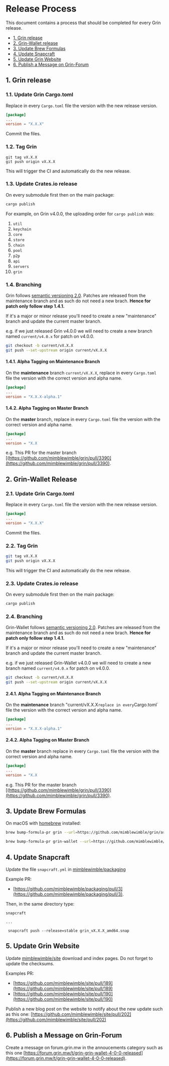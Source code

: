 # Release Process

This document contains a process that should be completed for every Grin release.

- [1. Grin release](#1.-grin-release)
- [2. Grin-Wallet release](#2.-grin-wallet-release)
- [3. Update Brew Formulas](#3.-update-brew-formulas)
- [4. Update Snapcraft](#4.-update-snapcraft)
- [5. Update Grin Website](#5.-update-grin-website)
- [6. Publish a Message on Grin-Forum](#6.-publish-a-message-on-grin-forum)

## 1. Grin release

### 1.1. Update Grin Cargo.toml

Replace in every `Cargo.toml` file the version with the new release version.

```toml
[package]
...
version = "X.X.X"
```

Commit the files.

### 1.2. Tag Grin

```shell
git tag vX.X.X
git push origin vX.X.X
```

This will trigger the CI and automatically do the new release.

### 1.3. Update Crates.io release

On every submodule first then on the main package:

```bash
cargo publish
```

For example, on Grin v4.0.0, the uploading order for `cargo publish` was:

1. `util`
2. `keychain`
3. `core`
4. `store`
5. `chain`
6. `pool`
7. `p2p`
8. `api`
9. `servers`
10. `grin`

### 1.4. Branching

Grin follows [semantic versioning 2.0](https://semver.org).
Patches are released from the maintenance branch and as such do not need a new brach. **Hence for patch only follow step 1.4.1.**

If it's a major or minor release you'll need to create a new "maintenance" branch and update the current master branch.

e.g. if we just released Grin v4.0.0 we will need to create a new branch named `current/v4.0.x` for patch on v4.0.0.

```bash
git checkout -b current/vX.X.X
git push --set-upstream origin current/vX.X.X
```

#### 1.4.1. Alpha Tagging on Maintenance Branch

On the **maintenance** branch `current/vX.X.X`, replace in every `Cargo.toml` file the version with the correct version and alpha name.

```toml
[package]
...
version = "X.X.X-alpha.1"
```

#### 1.4.2. Alpha Tagging on Master Branch

On the **master** branch, replace in every `Cargo.toml` file the version with the correct version and alpha name.

```toml
[package]
...
version = "X.X
```

e.g. This PR for the master branch [(https://github.com/mimblewimble/grin/pull/3390](https://github.com/mimblewimble/grin/pull/3390).

## 2. Grin-Wallet Release

### 2.1. Update Grin Cargo.toml

Replace in every `Cargo.toml` file the version with the new release version.

```toml
[package]
...
version = "X.X.X"
```

Commit the files.

### 2.2. Tag Grin

```bash
git tag vX.X.X
git push origin vX.X.X
```

This will trigger the CI and automatically do the new release.

### 2.3. Update Crates.io release

On every submodule first then on the main package:

```bash
cargo publish
```

### 2.4. Branching

Grin-Wallet follows [semantic versioning 2.0](https://semver.org).
Patches are released from the maintenance branch and as such do not need a new brach. **Hence for patch only follow step 1.4.1.**

If it's a major or minor release you'll need to create a new "maintenance" branch and update the current master branch.

e.g. if we just released Grin-Wallet v4.0.0 we will need to create a new branch named `current/v4.0.x` for patch on v4.0.0.

```bash
git checkout -b current/vX.X.X
git push --set-upstream origin current/vX.X.X
```

#### 2.4.1. Alpha Tagging on Maintenance Branch

On the **maintenance** branch "current/vX.X.X` replace in every `Cargo.toml` file the version with the correct version and alpha name.

```toml
[package]
...
version = "X.X.X-alpha.1"
```

#### 2.4.2. Alpha Tagging on Master Branch

On the **master** branch replace in every `Cargo.toml` file the version with the correct version and alpha name.

```toml
[package]
...
version = "X.X
```

e.g. This PR for the master branch [(https://github.com/mimblewimble/grin/pull/3390](https://github.com/mimblewimble/grin/pull/3390).

## 3. Update Brew Formulas

On macOS with [homebrew](https://brew.sh) installed:

```bash
brew bump-formula-pr grin --url=https://github.com/mimblewimble/grin/archive/vx.x.x.tar.gz

brew bump-formula-pr grin-wallet --url=https://github.com/mimblewimble/grin-wallet/archive/vx.x.x.tar.gz
```

## 4. Update Snapcraft

Update the file `snapcraft.yml` in [mimblewimble/packaging](https://github.com/mimblewimble/packaging)

Example PR:

- [https://github.com/mimblewimble/packaging/pull/3](https://github.com/mimblewimble/packaging/pull/3).

Then, in the same directory type:

```shell
snapcraft

...

 snapcraft push --release=stable grin_vX.X.X_amd64.snap
```

## 5. Update Grin Website

Update [mimblewimble/site](https://github.com/mimblewimble/site) download and index pages. Do not forget to update the checksums.

Examples PR:

- [https://github.com/mimblewimble/site/pull/189](https://github.com/mimblewimble/site/pull/189)
- [https://github.com/mimblewimble/site/pull/190](https://github.com/mimblewimble/site/pull/190)

Publish a new blog post on the website to notify about the new update such as this one:
[https://github.com/mimblewimble/site/pull/202](https://github.com/mimblewimble/site/pull/202)

## 6. Publish a Message on Grin-Forum

Create a message on forum.grin.mw in the annoucements category such as this one [https://forum.grin.mw/t/grin-grin-wallet-4-0-0-released](https://forum.grin.mw/t/grin-grin-wallet-4-0-0-released).
